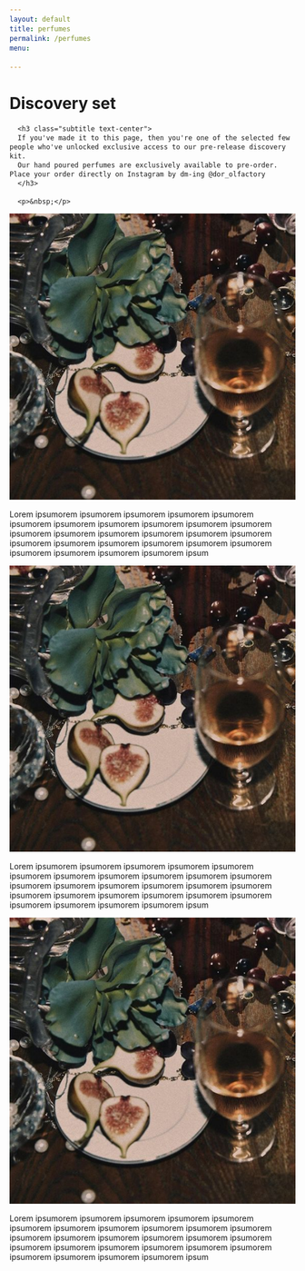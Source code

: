 ```yaml
---
layout: default
title: perfumes
permalink: /perfumes
menu:

---
```


<div class="container">

  <div class="row">
      <h1 class="title text-center">Discovery set</h1>

      <h3 class="subtitle text-center">
      If you've made it to this page, then you're one of the selected few people who've unlocked exclusive access to our pre-release discovery kit. 
      Our hand poured perfumes are exclusively available to pre-order. Place your order directly on Instagram by dm-ing @dor_olfactory
      </h3>

      <p>&nbsp;</p>
   </div>

</div>


<section class="image-text-container">
  <img src="assets/img/figuremeout.jpg" alt="Figure me out styling" class="round-image">
  <p>Lorem ipsumorem ipsumorem ipsumorem ipsumorem ipsumorem ipsumorem ipsumorem ipsumorem ipsumorem ipsumorem ipsumorem ipsumorem ipsumorem ipsumorem ipsumorem ipsumorem ipsumorem ipsumorem ipsumorem ipsumorem ipsumorem ipsumorem ipsumorem ipsumorem ipsumorem ipsumorem ipsumorem ipsum</p>
</section>

<section class="image-text-container flex-reverse">
  <img src="assets/img/figuremeout.jpg" alt="Figure me out styling" class="round-image">
  <p>Lorem ipsumorem ipsumorem ipsumorem ipsumorem ipsumorem ipsumorem ipsumorem ipsumorem ipsumorem ipsumorem ipsumorem ipsumorem ipsumorem ipsumorem ipsumorem ipsumorem ipsumorem ipsumorem ipsumorem ipsumorem ipsumorem ipsumorem ipsumorem ipsumorem ipsumorem ipsumorem ipsumorem ipsum</p>
</section>

<section class="image-text-container">
  <img src="assets/img/figuremeout.jpg" alt="Figure me out styling" class="round-image">
  <p>Lorem ipsumorem ipsumorem ipsumorem ipsumorem ipsumorem ipsumorem ipsumorem ipsumorem ipsumorem ipsumorem ipsumorem ipsumorem ipsumorem ipsumorem ipsumorem ipsumorem ipsumorem ipsumorem ipsumorem ipsumorem ipsumorem ipsumorem ipsumorem ipsumorem ipsumorem ipsumorem ipsumorem ipsum</p>
</section>




